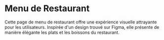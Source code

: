 # Menu de Restaurant

Cette page de menu de restaurant offre une expérience visuelle attrayante pour les utilisateurs. Inspirée d'un design trouvé sur Figma, elle présente de manière élégante les plats et les boissons du restaurant.

